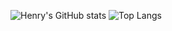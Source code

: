 <!--
### Hi there 👋

**quantum-booty/quantum-booty** is a ✨ _special_ ✨ repository because its `README.md` (this file) appears on your GitHub profile.

Here are some ideas to get you started:

- 🔭 I’m currently working on ...
- 🌱 I’m currently learning ...
- 👯 I’m looking to collaborate on ...
- 🤔 I’m looking for help with ...
- 💬 Ask me about ...
- 📫 How to reach me: ...
- 😄 Pronouns: ...
- ⚡ Fun fact: ...
-->
![Henry's GitHub stats](https://github-readme-stats.vercel.app/api?username=quantum-booty&count_private=true&theme=tokyonight)
![Top Langs](https://github-readme-stats.vercel.app/api/top-langs/?username=quantum-booty&theme=tokyonight&langs_count=7&hide=Jupyter_Notebook)

